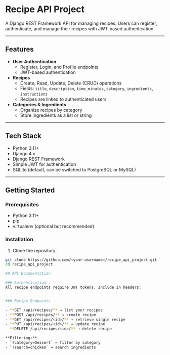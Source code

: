 # Recipe API Project

A Django REST Framework API for managing recipes. Users can register, authenticate, and manage their recipes with JWT-based authentication.

---

## Features

- **User Authentication**
  - Register, Login, and Profile endpoints
  - JWT-based authentication
- **Recipes**
  - Create, Read, Update, Delete (CRUD) operations
  - Fields: `title`, `description`, `time_minutes`, `category`, `ingredients`, `instructions`
  - Recipes are linked to authenticated users
- **Categories & Ingredients**
  - Organize recipes by category
  - Store ingredients as a list or string

---

## Tech Stack

- Python 3.11+
- Django 4.x
- Django REST Framework
- Simple JWT for authentication
- SQLite (default, can be switched to PostgreSQL or MySQL)

---

## Getting Started

### Prerequisites

- Python 3.11+
- pip
- virtualenv (optional but recommended)

### Installation

1. Clone the repository:

```bash
git clone https://github.com/<your-username>/recipe_api_project.git
cd recipe_api_project

## API Documentation

### Authentication
All recipe endpoints require JWT tokens. Include in headers:


### Recipe Endpoints

- **GET /api/recipes/** → list your recipes  
- **POST /api/recipes/** → create recipe  
- **GET /api/recipes/<id>/** → retrieve single recipe  
- **PUT /api/recipes/<id>/** → update recipe  
- **DELETE /api/recipes/<id>/** → delete recipe  

**Filtering:**
- `?category=Dessert` → filter by category  
- `?search=chicken` → search ingredients
